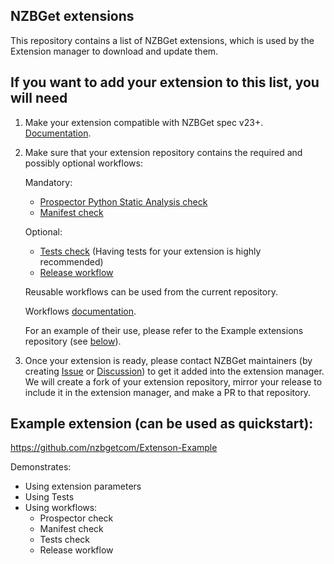 ## NZBGet extensions

This repository contains a list of NZBGet extensions, which is used by the Extension manager to download and update them.

## If you want to add your extension to this list, you will need

1. Make your extension compatible with NZBGet spec v23+.
[Documentation](https://github.com/nzbgetcom/nzbget/blob/develop/docs/extensions/EXTENSIONS.md).

2. Make sure that your extension repository contains the required and possibly optional workflows:

<ul>

Mandatory:
- [Prospector Python Static Analysis check](WORKFLOWS.md#prospector)
- [Manifest check](WORKFLOWS.md#manifest)

Optional:
- [Tests check](WORKFLOWS.md#tests) (Having tests for your extension is highly recommended)
- [Release workflow](WORKFLOWS.md#release)

Reusable workflows can be used from the current repository.

Workflows [documentation](WORKFLOWS.md).

For an example of their use, please refer to the Example extensions repository (see [below](#example-extension-can-be-used-as-quickstart)).

</ul>

3. Once your extension is ready, please contact NZBGet maintainers (by creating [Issue](https://github.com/nzbgetcom/nzbget/issues) or [Discussion](https://github.com/nzbgetcom/nzbget/discussions)) to get it added into the extension manager.
We will create a fork of your extension repository, mirror your release to include it in the extension manager, and make a PR to that repository.

## Example extension (can be used as quickstart):

https://github.com/nzbgetcom/Extenson-Example

Demonstrates:
- Using extension parameters
- Using Tests
- Using workflows:
    - Prospector check
    - Manifest check
    - Tests check
    - Release workflow
